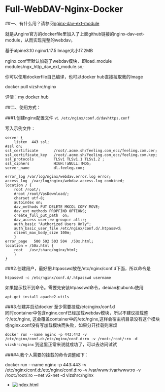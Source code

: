 # Full-WebDAV-Nginx-Docker

##一、有什么用？请参阅[nginx-dav-ext-module](https://github.com/arut/nginx-dav-ext-module)

就是从nginx官方的dockerfile里加入了上面github链接的nginx-dav-ext-module，从而实现完整的webdav。

基于alpine3.10 nginx1.17.5 Image大小17.2MB 

nginx.conf里默认加载了webdav模块，即load_module modules/ngx_http_dav_ext_module.so;

你可以使用dockerfile自己编译，也可以docker hub直接拉取我的Image

docker pull vizshrc/nginx

详情：[my docker hub](https://hub.docker.com/repository/docker/vizshrc/nginx)


##二、使用方式：

###1.创建nginx配置文件
`vi /etc/nginx/conf.d/davhttps.conf`

写入示例文件：

    server {
        listen  443 ssl;
    #ssl on;
    ssl_certificate       /root/.acme.sh/feeling.com_ecc/feeling.com.cer;
    ssl_certificate_key   /root/.acme.sh/feeling.com_ecc/feeling.com.key;
    ssl_protocols         TLSv1 TLSv1.1 TLSv1.2 ;
    ssl_ciphers           HIGH:!aNULL:!MD5;
    server_name           dl.feeleg.com;

    error_log /var/log/nginx/webdav.error.log error;
    access_log  /var/log/nginx/webdav.access.log combined;
    location / {
        root /root/;
        #root /root/VpsDownload/;
        charset utf-8;
        autoindex on;
        dav_methods PUT DELETE MKCOL COPY MOVE;
        dav_ext_methods PROPFIND OPTIONS;
        create_full_put_path  on;
        dav_access user:rw group:r all:r;
        auth_basic "Authorized Users Only";
        auth_basic_user_file /etc/nginx/conf.d/.htpasswd;
        client_max_body_size 100m;
        }
    error_page   500 502 503 504  /50x.html;
    location = /50x.html {
        root   /usr/share/nginx/html;
        }
    }


###2.创建用户，最好把.htpasswd放在/etc/nginx/conf.d下面，所以命令是

`htpasswd -c /etc/nginx/conf.d/.htpasswd username`

如果提示找不到命令。需要先安装htpasswd命令，debian和ubuntu使用

`apt-get install apache2-utils`

###3.创建并启动docker
  至少需要挂载/etc/nginx/conf.d  
  同时container中包含nginx.conf已经加载webdav模块，所以不建议挂载整个/etc/nginx,
  这会覆盖container中的/etc/nginx,这样会宿主机目录没有这个模块或nginx.conf没有写加载模块而失败，如果分开挂载则麻烦

`docker run --name nginx -p 443:443 -v /etc/nginx/conf.d:/etc/nginx/conf.d:ro -v /root:/root/:ro -d vizshrc/nginx`
到这里正常来说就成功了，可以去访问试试

####4.我个人需要的挂载的命令调整如下：

docker run --name nginx -p 443:443 -v /etc/nginx/conf.d:/etc/nginx/conf.d:ro -v /var/www:/var/www:ro -v /root:/root/:ro --net v2-net -d vizshrc/nginx
- ![index.html](http://github.com/vizshrc/readme_pic/raw/master/images_folder/webdav.png)

